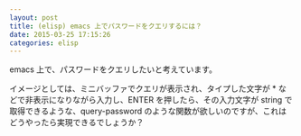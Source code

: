 ```yaml
---
layout: post
title: (elisp) emacs 上でパスワードをクエリするには？
date: 2015-03-25 17:15:26
categories: elisp
---
```

<p>emacs 上で、パスワードをクエリしたいと考えています。</p>

<p>イメージとしては、ミニバッファでクエリが表示され、タイプした文字が * などで非表示になりながら入力し、ENTER を押したら、その入力文字が string で取得できるような、query-password のような関数が欲しいのですが、これはどうやったら実現できるでしょうか？</p>
